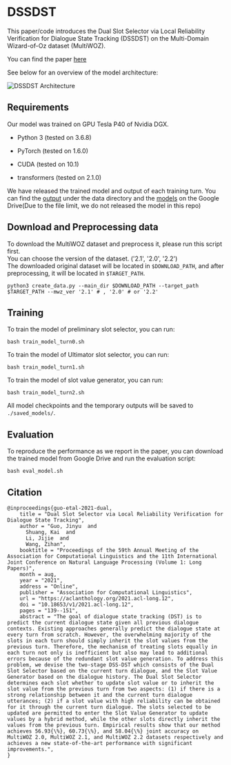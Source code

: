 DSSDST
==========

This paper/code introduces the Dual Slot Selector via Local Reliability Verification for Dialogue State Tracking (DSSDST) on the Multi-Domain Wizard-of-Oz dataset (MultiWOZ).

You can find the paper [here](https://arxiv.org/pdf/2107.12578.pdf)

See below for an overview of the model architecture:

![DSSDST Architecture](fig/Arch.png "DSSDST Architecture")

  

## Requirements

Our model was trained on GPU Tesla P40 of Nvidia DGX.  

- Python 3 (tested on 3.6.8)

- PyTorch (tested on 1.6.0)

- CUDA (tested on 10.1)

- transformers (tested on 2.1.0)


We have released the trained model and output of each training turn. You can find the [output](https://github.com/guojinyu88/DSSDST/blob/master/data/mwz2.2/cls_score_test_turn1.json) under the data directory and the [models](https://drive.google.com/file/d/1kHZQbwwhk7_r2RzIlc3dRvDoQsyJz8FE/view?usp=sharing) on the Google Drive(Due to the file limit, we do not released the model in this repo)

## Download and Preprocessing data

To download the MultiWOZ dataset and preprocess it, please run this script first.<br>
You can choose the version of the dataset. ('2.1', '2.0', '2.2')<br>
The downloaded original dataset will be located in `$DOWNLOAD_PATH`, and after preprocessing, it will be located in `$TARGET_PATH`.
```
python3 create_data.py --main_dir $DOWNLOAD_PATH --target_path $TARGET_PATH --mwz_ver '2.1' # , '2.0' # or '2.2'
```

## Training

  

To train the model of preliminary slot selector, you can run:

```
bash train_model_turn0.sh
```

To train the model of Ultimator slot selector, you can run:

```
bash train_model_turn1.sh
```

To train the model of slot value generator, you can run:

```
bash train_model_turn2.sh
```

All model checkpoints and the temporary outputs will be saved to `./saved_models/`.



## Evaluation

To reproduce the performance as we report in the paper, you can download the trained model from Google Drive and run the evaluation script:

```
bash eval_model.sh
```

## Citation

```
@inproceedings{guo-etal-2021-dual,
    title = "Dual Slot Selector via Local Reliability Verification for Dialogue State Tracking",
    author = "Guo, Jinyu  and
      Shuang, Kai  and
      Li, Jijie  and
      Wang, Zihan",
    booktitle = "Proceedings of the 59th Annual Meeting of the Association for Computational Linguistics and the 11th International Joint Conference on Natural Language Processing (Volume 1: Long Papers)",
    month = aug,
    year = "2021",
    address = "Online",
    publisher = "Association for Computational Linguistics",
    url = "https://aclanthology.org/2021.acl-long.12",
    doi = "10.18653/v1/2021.acl-long.12",
    pages = "139--151",
    abstract = "The goal of dialogue state tracking (DST) is to predict the current dialogue state given all previous dialogue contexts. Existing approaches generally predict the dialogue state at every turn from scratch. However, the overwhelming majority of the slots in each turn should simply inherit the slot values from the previous turn. Therefore, the mechanism of treating slots equally in each turn not only is inefficient but also may lead to additional errors because of the redundant slot value generation. To address this problem, we devise the two-stage DSS-DST which consists of the Dual Slot Selector based on the current turn dialogue, and the Slot Value Generator based on the dialogue history. The Dual Slot Selector determines each slot whether to update slot value or to inherit the slot value from the previous turn from two aspects: (1) if there is a strong relationship between it and the current turn dialogue utterances; (2) if a slot value with high reliability can be obtained for it through the current turn dialogue. The slots selected to be updated are permitted to enter the Slot Value Generator to update values by a hybrid method, while the other slots directly inherit the values from the previous turn. Empirical results show that our method achieves 56.93{\%}, 60.73{\%}, and 58.04{\%} joint accuracy on MultiWOZ 2.0, MultiWOZ 2.1, and MultiWOZ 2.2 datasets respectively and achieves a new state-of-the-art performance with significant improvements.",
}
```
